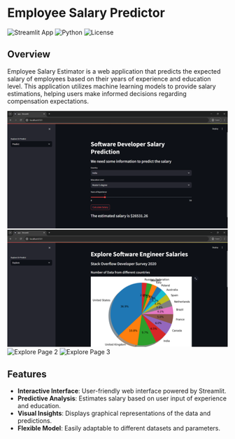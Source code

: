 # Employee Salary Predictor

![Streamlit App](https://img.shields.io/badge/Streamlit-App-orange)
![Python](https://img.shields.io/badge/Python-3.7%2B-blue)
![License](https://img.shields.io/badge/License-MIT-green)

## Overview

Employee Salary Estimator is a web application that predicts the expected salary of employees based on their years of experience and education level. This application utilizes machine learning models to provide salary estimations, helping users make informed decisions regarding compensation expectations.

![Predict Page](screenshots/1.png)
![Explore Page](screenshots/2.png)
![Explore Page 2](screenshots/Explore_Page_2.png)
![Explore Page 3](screenshots/Explore_Page_3.png)

## Features

- **Interactive Interface**: User-friendly web interface powered by Streamlit.
- **Predictive Analysis**: Estimates salary based on user input of experience and education.
- **Visual Insights**: Displays graphical representations of the data and predictions.
- **Flexible Model**: Easily adaptable to different datasets and parameters.